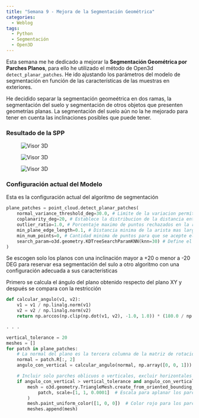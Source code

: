 ```yaml
---
title: "Semana 9 - Mejora de la Segmentación Geométrica"
categories:
  - Weblog
tags:
  - Python
  - Segmentación
  - Open3D
---
```


Esta semana me he dedicado a mejorar la **Segmentación Geométrica por Parches Planos**, para ello he utilizado el método de Open3d `detect_planar_patches`. He ido ajustando los parámetros del modelo de segmentación en función de las características de las muestras en exteriores.

He decidido separar la segmentación geomeétrica en dos ramas, la segmentación del suelo y segmentación de otros objetos que presenten geometrías planas. La segmentación del suelo aún no la he mejorado para tener en cuenta las inclinaciones posibles que puede tener.

### Resultado de la SPP

<figure class="align-center" style="max-width: 100%">
  <img src="{{ site.url }}{{ site.baseurl }}/assets/images/spp1.png" alt="Visor 3D">
</figure>

<figure class="align-center" style="max-width: 100%">
  <img src="{{ site.url }}{{ site.baseurl }}/assets/images/spp2.png" alt="Visor 3D">
</figure>

<figure class="align-center" style="max-width: 100%">
  <img src="{{ site.url }}{{ site.baseurl }}/assets/images/spp3.png" alt="Visor 3D">
</figure>

### Configuración actual del Modelo

Esta es la configuración actual del algoritmo de segmentación

```python
plane_patches = point_cloud.detect_planar_patches(
    normal_variance_threshold_deg=30.0, # Limite de la variacion permitida entre las normales de los puntos de una region (grados) Cuanto más pequeño, más estricto
    coplanarity_deg=20, # Establece la distribucion de la distancia entre los puntos que forman el plano. Cuanto mas pequeño, mas estricto. (grados)
    outlier_ratio=1.0, # Porcentaje maximo de puntos rechazados en la región para rechazar el plano estimado (100%) Restringe demasiado en muestras de este tipo
    min_plane_edge_length=0.1, # Distancia minima de la arista mas larga del plano (filtrar planos pequeños)
    min_num_points=0, # Cantidad minima de puntos para que se acepte el plano en la region
    search_param=o3d.geometry.KDTreeSearchParamKNN(knn=30) # Define el parametro de vecinos mas cercanos para la realizacion de los otros algoritmos (Región)
)
```

Se escogen solo los planos con una inclinación mayor a +20 o menor a -20 DEG para reservar esa segmentación del sulo a otro algoritmo con una configuración adecuada a sus características

Primero se calcula el ángulo del plano obtenido respecto del plano XY y después se compara con la restricción

```python
def calcular_angulo(v1, v2):
    v1 = v1 / np.linalg.norm(v1)
    v2 = v2 / np.linalg.norm(v2)
    return np.arccos(np.clip(np.dot(v1, v2), -1.0, 1.0)) * (180.0 / np.pi)

. . .

vertical_tolerance = 20
meshes = []
for patch in plane_patches:
    # La normal del plano es la tercera columna de la matriz de rotación R del OrientedBoundingBox
    normal = patch.R[:, 2]
    angulo_con_vertical = calcular_angulo(normal, np.array([0, 0, 1]))

    # Incluir solo parches oblicuos o verticales, excluir horizontales con una tolerancia de ±20°
    if angulo_con_vertical > vertical_tolerance and angulo_con_vertical < (180 - vertical_tolerance):
        mesh = o3d.geometry.TriangleMesh.create_from_oriented_bounding_box(
            patch, scale=[1, 1, 0.0001]  # Escala para aplanar los parches
        )
        mesh.paint_uniform_color([1, 0, 0])  # Color rojo para los parches
        meshes.append(mesh)
```

